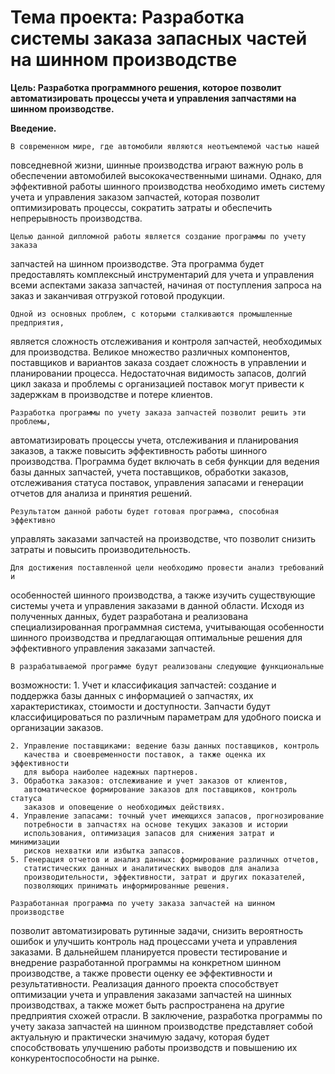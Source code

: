 # Тема проекта: Разработка системы заказа запасных частей на шинном производстве


__Цель: Разработка программного решения, которое позволит автоматизировать 
процессы учета и управления запчастями на шинном производстве.__




__Введение.__

    В современном мире, где автомобили являются неотъемлемой частью нашей 
повседневной жизни, шинные производства играют важную роль в обеспечении 
автомобилей высококачественными шинами. Однако, для эффективной работы шинного
производства необходимо иметь систему учета и управления заказом запчастей, 
которая позволит оптимизировать процессы, сократить затраты и обеспечить 
непрерывность производства.

    Целью данной дипломной работы является создание программы по учету заказа 
запчастей на шинном производстве. Эта программа будет предоставлять комплексный
инструментарий для учета и управления всеми аспектами заказа запчастей, 
начиная от поступления запроса на заказ и заканчивая отгрузкой готовой 
продукции.

    Одной из основных проблем, с которыми сталкиваются промышленные предприятия, 
является сложность отслеживания и контроля запчастей, необходимых для 
производства. Великое множество различных компонентов, поставщиков и 
вариантов заказа создает сложность в управлении и планировании процесса. 
Недостаточная видимость запасов, долгий цикл заказа и проблемы с организацией 
поставок могут привести к задержкам в производстве и потере клиентов.

    Разработка программы по учету заказа запчастей позволит решить эти проблемы, 
автоматизировать процессы учета, отслеживания и планирования заказов, а 
также повысить эффективность работы шинного производства. Программа будет 
включать в себя функции для ведения базы данных запчастей, учета поставщиков, 
обработки заказов, отслеживания статуса поставок, управления запасами и 
генерации отчетов для анализа и принятия решений.

    Результатом данной работы будет готовая программа, способная эффективно 
управлять заказами запчастей на производстве, что позволит снизить 
затраты и повысить производительность.

    Для достижения поставленной цели необходимо провести анализ требований и 
особенностей шинного производства, а также изучить существующие системы учета 
и управления заказами в данной области. Исходя из полученных данных, будет 
разработана и реализована специализированная программная система, учитывающая 
особенности шинного производства и предлагающая оптимальные решения для 
эффективного управления заказами запчастей.

    В разрабатываемой программе будут реализованы следующие функциональные 
возможности:
    1. Учет и классификация запчастей: создание и поддержка базы данных с 
       информацией о запчастях, их характеристиках, стоимости и доступности. 
       Запчасти будут классифицироваться по различным параметрам для удобного 
       поиска и организации заказов.

    2. Управление поставщиками: ведение базы данных поставщиков, контроль 
       качества и своевременности поставок, а также оценка их эффективности 
       для выбора наиболее надежных партнеров.
    3. Обработка заказов: отслеживание и учет заказов от клиентов, 
       автоматическое формирование заказов для поставщиков, контроль статуса 
       заказов и оповещение о необходимых действиях.
    4. Управление запасами: точный учет имеющихся запасов, прогнозирование 
       потребности в запчастях на основе текущих заказов и истории 
       использования, оптимизация запасов для снижения затрат и минимизации 
       рисков нехватки или избытка запасов.
    5. Генерация отчетов и анализ данных: формирование различных отчетов, 
       статистических данных и аналитических выводов для анализа 
       производительности, эффективности, затрат и других показателей, 
       позволяющих принимать информированные решения.

    Разработанная программа по учету заказа запчастей на шинном производстве 
позволит автоматизировать рутинные задачи, снизить вероятность ошибок и 
улучшить контроль над процессами учета и управления заказами.
    В дальнейшем планируется провести тестирование и внедрение разработанной 
программы на конкретном шинном производстве, а также провести оценку ее 
эффективности и результативности. Реализация данного проекта способствует 
оптимизации учета и управления заказами запчастей на шинных производствах, 
а также может быть распространена на другие предприятия схожей отрасли.
    В заключение, разработка программы по учету заказа запчастей на шинном 
производстве представляет собой актуальную и практически значимую задачу, 
которая будет способствовать улучшению работы производств и повышению 
их конкурентоспособности на рынке.





